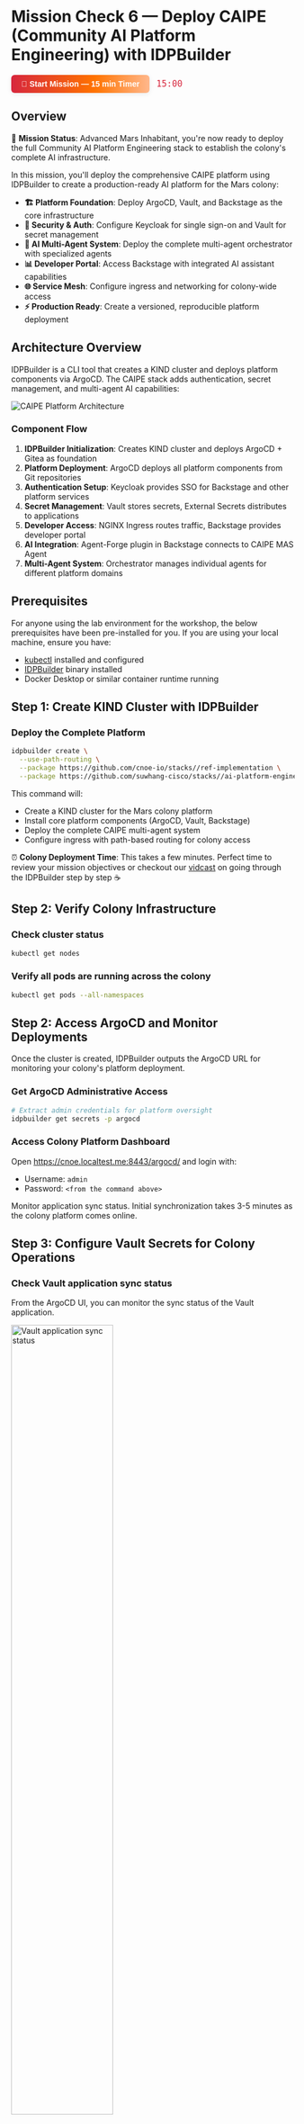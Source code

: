 # Mission Check 6 — Deploy CAIPE (Community AI Platform Engineering) with IDPBuilder

<div style="display: flex; align-items: center; gap: 12px;">
  <button
    onclick="createCountdown({duration: 900, target: 'timer1', doneText: 'FINISHED!', onComplete: () => alert('Timer complete!')}).start()"
    style="
      background: linear-gradient(90deg, #d7263d 0%, #ff7300 60%, #ffb88c 100%);
      color: #fff;
      border: none;
      border-radius: 6px;
      padding: 8px 18px;
      font-size: 1em;
      font-weight: bold;
      cursor: pointer;
      box-shadow: 0 2px 8px rgba(0,0,0,0.08);
      transition: background 0.2s;
    "
    onmouseover="this.style.background='linear-gradient(90deg, #ff7300 0%, #d7263d 100%)'"
    onmouseout="this.style.background='linear-gradient(90deg, #d7263d 0%, #ff7300 60%, #ffb88c 100%)'"
  >
    🚀 Start Mission &mdash; 15 min Timer
  </button>
  <span id="timer1" class="timer" style="font-family: monospace; font-size: 1.1em; color: #d7263d;">15:00</span>
</div>


## Overview

🚀 **Mission Status**: Advanced Mars Inhabitant, you're now ready to deploy the full Community AI Platform Engineering stack to establish the colony's complete AI infrastructure.

In this mission, you'll deploy the comprehensive CAIPE platform using IDPBuilder to create a production-ready AI platform for the Mars colony:

- **🏗️ Platform Foundation**: Deploy ArgoCD, Vault, and Backstage as the core infrastructure
- **🔐 Security & Auth**: Configure Keycloak for single sign-on and Vault for secret management
- **🤖 AI Multi-Agent System**: Deploy the complete multi-agent orchestrator with specialized agents
- **📊 Developer Portal**: Access Backstage with integrated AI assistant capabilities
- **🌐 Service Mesh**: Configure ingress and networking for colony-wide access
- **⚡ Production Ready**: Create a versioned, reproducible platform deployment

## Architecture Overview

IDPBuilder is a CLI tool that creates a KIND cluster and deploys platform components via ArgoCD. The CAIPE stack adds authentication, secret management, and multi-agent AI capabilities:

![CAIPE Platform Architecture](images/mission6.svg)

### Component Flow

1. **IDPBuilder Initialization**: Creates KIND cluster and deploys ArgoCD + Gitea as foundation
2. **Platform Deployment**: ArgoCD deploys all platform components from Git repositories
3. **Authentication Setup**: Keycloak provides SSO for Backstage and other platform services
4. **Secret Management**: Vault stores secrets, External Secrets distributes to applications
5. **Developer Access**: NGINX Ingress routes traffic, Backstage provides developer portal
6. **AI Integration**: Agent-Forge plugin in Backstage connects to CAIPE MAS Agent
7. **Multi-Agent System**: Orchestrator manages individual agents for different platform domains

## Prerequisites

For anyone using the lab environment for the workshop, the below prerequisites have been pre-installed for you. If you are using your local machine, ensure you have:

- [kubectl](https://kubernetes.io/docs/tasks/tools/) installed and configured
- [IDPBuilder](https://cnoe.io/docs/idpbuilder/installation) binary installed
- Docker Desktop or similar container runtime running

## Step 1: Create KIND Cluster with IDPBuilder

### Deploy the Complete Platform

```bash
idpbuilder create \
  --use-path-routing \
  --package https://github.com/cnoe-io/stacks//ref-implementation \
  --package https://github.com/suwhang-cisco/stacks//ai-platform-engineering
```

This command will:

* Create a KIND cluster for the Mars colony platform
* Install core platform components (ArgoCD, Vault, Backstage)
* Deploy the complete CAIPE multi-agent system
* Configure ingress with path-based routing for colony access

⏰ **Colony Deployment Time**: This takes a few minutes. Perfect time to review your mission objectives or checkout our [vidcast](https://cnoe-io.github.io/ai-platform-engineering/getting-started/idpbuilder/setup) on going through the IDPBuilder step by step ☕

## Step 2: Verify Colony Infrastructure

### Check cluster status

```bash
kubectl get nodes
```

### Verify all pods are running across the colony
```bash
kubectl get pods --all-namespaces
```

## Step 2: Access ArgoCD and Monitor Deployments

Once the cluster is created, IDPBuilder outputs the ArgoCD URL for monitoring your colony's platform deployment.

### Get ArgoCD Administrative Access

```bash
# Extract admin credentials for platform oversight
idpbuilder get secrets -p argocd
```

### Access Colony Platform Dashboard

Open https://cnoe.localtest.me:8443/argocd/ and login with:

- Username: `admin`
- Password: `<from the command above>`

Monitor application sync status. Initial synchronization takes 3-5 minutes as the colony platform comes online.

## Step 3: Configure Vault Secrets for Colony Operations

### Check Vault application sync status

From the ArgoCD UI, you can monitor the sync status of the Vault application.

<img src="images/argocd-vault-sync.svg" alt="Vault application sync status" style="width: 60%; max-width: 400px;">

### Extract Vault Administrative Token

After Vault application syncs successfully on ArgoCD, you can extract the root token for colony secret management:

```bash
kubectl get secret vault-root-token -n vault -o jsonpath="{.data}" | \
  jq -r 'to_entries[] | "\(.key): \(.value | @base64d)"'
```

### Access Colony Vault Interface

Open https://vault.cnoe.localtest.me:8443/ and login with the root token from the previous step.

### Configure Colony AI Agent Secrets

1. Navigate to `secrets/ai-platform-engineering` in Vault UI: https://vault.cnoe.localtest.me:8443/ui/vault/secrets/secret/kv/list/ai-platform-engineering/

2. **Configure Global LLM Settings** for colony AI operations:

   The `global` secret is required and contains LLM provider configuration shared across all agents. For this workshop, we will use Azure OpenAI. Run below command to get our LLM credentials from the lab environment:

   ```bash
   echo "LLM_PROVIDER: azure-openai"
   echo "AZURE_OPENAI_API_KEY: $AZURE_OPENAI_API_KEY"
   echo "AZURE_OPENAI_ENDPOINT: $AZURE_OPENAI_ENDPOINT"
   echo "AZURE_OPENAI_DEPLOYMENT: $AZURE_OPENAI_DEPLOYMENT"
   echo "AZURE_OPENAI_API_VERSION: $AZURE_OPENAI_API_VERSION"
   ```

   You can copy and paste the output to the `global` secret in the Vault UI.

   ![Vault UI - Global LLM Settings](images/vault-secrets.svg)

   **NOTE:** We support other LLM providers as well. Currently, we support Azure OpenAI, OpenAI, and AWS Bedrock. Check out our [documentation](https://cnoe-io.github.io/ai-platform-engineering/getting-started/idpbuilder/setup#step-3-update-secrets) for more details.

3. **Configure Agent-Specific Secrets**: For each specialized agent (GitHub, PagerDuty, Jira), populate their respective secrets with required credentials.

4. **Refresh Colony Secrets**:

First, we need to force the secret refresh across the colony:

```bash
kubectl delete secret --all -n ai-platform-engineering
```

Then, we need to restart the agent pods to pick up the new secrets:

```bash
kubectl delete pod --all -n ai-platform-engineering
```

## Step 4: Access Colony Developer Portal (Backstage)

### Get Colony Portal Credentials

Run the below command to get the colony user credentials:

```bash
idpbuilder get secrets | grep USER_PASSWORD | sed 's/.*USER_PASSWORD=\([^,]*\).*/\1/'
```

### Login to Colony Developer Portal

Open https://cnoe.localtest.me:8443/ and login with:

- Username: `user1`
- Password: `<from the command above>`

## Step 5: Activate Colony AI Assistant

Once logged into the Developer Portal:

1. 🤖 Look for the AI agent icon in the bottom-right corner
2. 🚀 Click to open the colony AI assistant
3. 💬 Start interacting with the multi-agent platform engineering system

Try these colony operations:

```bash
What can you do?
```

If you have pagerduty secrets configured, you can also ask:

```bash
Who is on call right now?
```

If you have jira secrets configured, you can also ask:

```bash
Show me existing projects in Jira.
```

Feel free to ask anything else and experiment with the multi-agent system!

## Colony Communication Endpoints

Your Mars colony platform is now accessible at these coordinates:

- **🎯 ArgoCD** (Platform Operations): https://cnoe.localtest.me:8443/argocd/
- **🏠 Backstage** (Developer Portal): https://cnoe.localtest.me:8443/
- **🔐 Vault** (Secret Management): https://vault.cnoe.localtest.me:8443/
- **👤 Keycloak** (Identity Management): https://cnoe.localtest.me:8443/keycloak/admin/master/console/
- **📚 Gitea** (Code Repository): https://cnoe.localtest.me:8443/gitea/

## Step 6: Tear down the colony platform

```bash
kind delete cluster --name localdev
```

## Mission Checks

<div style="background: #f8f9fa; padding: 20px; border-radius: 8px; border-left: 4px solid #007cba;">
  <h4 style="margin-top: 0; color: #007cba;">🚀 Colony Platform Deployment Checklist</h4>

  <label style="display: block; margin: 10px 0; cursor: pointer;">
    <input type="checkbox" style="margin-right: 10px; transform: scale(1.2);">
    <strong>✅ Verify prerequisites (kubectl, IDPBuilder) are installed</strong>
  </label>

  <label style="display: block; margin: 10px 0; cursor: pointer;">
    <input type="checkbox" style="margin-right: 10px; transform: scale(1.2);">
    <strong>🏗️ Deploy KIND cluster with CAIPE platform using IDPBuilder</strong>
  </label>

  <label style="display: block; margin: 10px 0; cursor: pointer;">
    <input type="checkbox" style="margin-right: 10px; transform: scale(1.2);">
    <strong>📊 Access ArgoCD and verify all applications are synced</strong>
  </label>

  <label style="display: block; margin: 10px 0; cursor: pointer;">
    <input type="checkbox" style="margin-right: 10px; transform: scale(1.2);">
    <strong>🔐 Configure Vault with LLM credentials and agent secrets</strong>
  </label>

  <label style="display: block; margin: 10px 0; cursor: pointer;">
    <input type="checkbox" style="margin-right: 10px; transform: scale(1.2);">
    <strong>🏠 Access Backstage developer portal with colony credentials</strong>
  </label>

  <label style="display: block; margin: 10px 0; cursor: pointer;">
    <input type="checkbox" style="margin-right: 10px; transform: scale(1.2);">
    <strong>🤖 Activate AI assistant in Backstage and test multi-agent capabilities</strong>
  </label>

  <label style="display: block; margin: 10px 0; cursor: pointer;">
    <input type="checkbox" style="margin-right: 10px; transform: scale(1.2);">
    <strong>🌐 Verify all colony endpoints are accessible and functional</strong>
  </label>

  <label style="display: block; margin: 10px 0; cursor: pointer;">
    <input type="checkbox" style="margin-right: 10px; transform: scale(1.2);">
    <strong>🚀 Test platform agent interactions: "What agents are available?"</strong>
  </label>
</div>

## Troubleshooting

### IDPBuilder Deployment Issues

```bash
# Check IDPBuilder logs
idpbuilder get logs

# Verify KIND cluster status
kind get clusters
kubectl cluster-info
```

### Platform Applications Not Syncing

```bash
# Check ArgoCD application status
kubectl get applications -n argocd

# Force sync specific application
argocd app sync <application-name>
```

### Vault Secret Issues

```bash
# Check Vault pod status
kubectl get pods -n vault

# Verify secret creation
kubectl get secrets -n ai-platform-engineering
```

### AI Agent Connection Problems

```bash
# Check agent pod logs
kubectl logs -n ai-platform-engineering -l app=multi-agent

# Restart agent pods
kubectl delete pod --all -n ai-platform-engineering
```